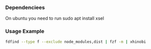 ### Dependenciees
On ubuntu you need to run sudo apt install xsel

### Usage Example
```bash 
fdfind --type f --exclude node_modules,dist | fzf -m | xhinobi 
```